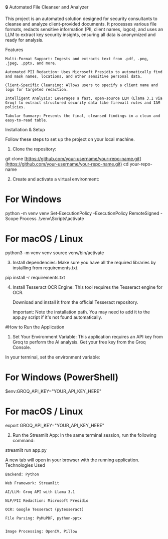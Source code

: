 🔒 Automated File Cleanser and Analyzer

This project is an automated solution designed for security consultants to cleanse and analyze client-provided documents. It processes various file formats, redacts sensitive information (PII, client names, logos), and uses an LLM to extract key security insights, ensuring all data is anonymized and ready for analysis.

Features

    Multi-Format Support: Ingests and extracts text from .pdf, .png, .jpeg, .pptx, and more.

    Automated PII Redaction: Uses Microsoft Presidio to automatically find and mask names, locations, and other sensitive personal data.

    Client-Specific Cleansing: Allows users to specify a client name and logo for targeted redaction.

    Intelligent Analysis: Leverages a fast, open-source LLM (Llama 3.1 via Groq) to extract structured security data like firewall rules and IAM policies.

    Tabular Summary: Presents the final, cleansed findings in a clean and easy-to-read table.

Installation & Setup

Follow these steps to set up the project on your local machine.

1. Clone the repository:

git clone [https://github.com/your-username/your-repo-name.git](https://github.com/your-username/your-repo-name.git)
cd your-repo-name

2. Create and activate a virtual environment:

# For Windows
python -m venv venv
Set-ExecutionPolicy -ExecutionPolicy RemoteSigned -Scope Process
.\venv\Scripts\activate

# For macOS / Linux
python3 -m venv venv
source venv/bin/activate

3. Install dependencies:
Make sure you have all the required libraries by installing from requirements.txt.

pip install -r requirements.txt

4. Install Tesseract OCR Engine:
This tool requires the Tesseract engine for OCR.

    Download and install it from the official Tesseract repository.

    Important: Note the installation path. You may need to add it to the app.py script if it's not found automatically.

#How to Run the Application

1. Set Your Environment Variable:
This application requires an API key from Groq to perform the AI analysis. Get your free key from the Groq Console.

In your terminal, set the environment variable:

# For Windows (PowerShell)
$env:GROQ_API_KEY="YOUR_API_KEY_HERE"

# For macOS / Linux
export GROQ_API_KEY="YOUR_API_KEY_HERE"

2. Run the Streamlit App:
In the same terminal session, run the following command:

streamlit run app.py

A new tab will open in your browser with the running application.
 Technologies Used

    Backend: Python

    Web Framework: Streamlit

    AI/LLM: Groq API with Llama 3.1

    NLP/PII Redaction: Microsoft Presidio

    OCR: Google Tesseract (pytesseract)

    File Parsing: PyMuPDF, python-pptx


    Image Processing: OpenCV, Pillow
